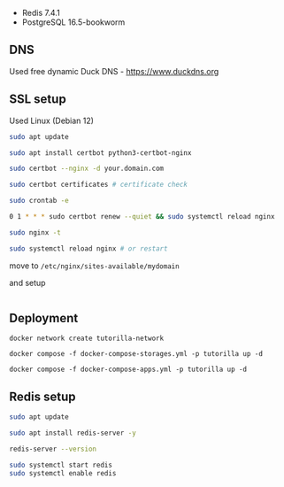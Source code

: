 

* Redis 7.4.1
* PostgreSQL 16.5-bookworm

## DNS

Used free dynamic Duck DNS - https://www.duckdns.org

## SSL setup

Used Linux (Debian 12)

```sh
sudo apt update

sudo apt install certbot python3-certbot-nginx

sudo certbot --nginx -d your.domain.com

sudo certbot certificates # certificate check

```

```sh
sudo crontab -e

0 1 * * * sudo certbot renew --quiet && sudo systemctl reload nginx

sudo nginx -t

sudo systemctl reload nginx # or restart
```

move to `/etc/nginx/sites-available/mydomain`

and setup
```sh

```

## Deployment

```
docker network create tutorilla-network

docker compose -f docker-compose-storages.yml -p tutorilla up -d

docker compose -f docker-compose-apps.yml -p tutorilla up -d
```

## Redis setup

```sh
sudo apt update

sudo apt install redis-server -y

redis-server --version

sudo systemctl start redis
sudo systemctl enable redis
```